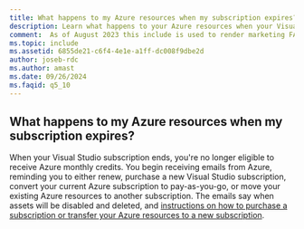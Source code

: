 ```yaml
---
title: What happens to my Azure resources when my subscription expires?
description: Learn what happens to your Azure resources when your Visual Studio subscription expires, and how you can safeguard them.
comment:  As of August 2023 this include is used to render marketing FAQ content for VS Subscriptions in the following portals - VSCom, Manage, and My portals. It was not used for learn.microsoft.com content at that time.  SMEs are Jose Becerra and Larissa Crawford of Red Door Collaborative and Angela Cao-Hong.
ms.topic: include
ms.assetid: 6855de21-c6f4-4e1e-a1ff-dc008f9dbe2d
author: joseb-rdc
ms.author: amast
ms.date: 09/26/2024
ms.faqid: q5_10
---
```


## What happens to my Azure resources when my subscription expires?

When your Visual Studio subscription ends, you're no longer eligible to receive Azure monthly credits.  You begin receiving emails from Azure, reminding you to either renew, purchase a new Visual Studio subscription, convert your current Azure subscription to pay-as-you-go, or move your existing Azure resources to another subscription. The emails say when assets will be disabled and deleted, and [instructions on how to purchase a subscription or transfer your Azure resources to a new subscription](https://learn.microsoft.com/azure/devtest/offer/troubleshoot-expired-removed-subscription).

